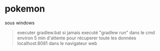 # pokemon
sous windows
> executer gradlew.bat si jamais executé
> "gradlew run" dans le cmd
> environ 5 min d'attente pour récuperer toute les données
> localhost:8081 dans le navigateur web
